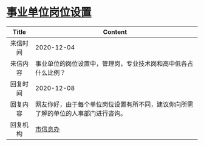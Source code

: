 # <a href="http://www.shangluo.gov.cn/zmhd/ldxxxx.jsp?urltype=leadermail.LeaderMailContentUrl&wbtreeid=1112&leadermailid=6675">事业单位岗位设置</a>
| Title |                      Content                       |
|:-----:|----------------------------------------------------|
| 来信时间  | 2020-12-04                                         |
| 来信内容  | 事业单位的岗位设置中，管理岗，专业技术岗和高中低各占什么比例？                    |
| 回复时间  | 2020-12-08                                         |
| 回复内容  | 网友你好，由于每个单位岗位设置有所不同，建议你向所需了解的单位的人事部门进行咨询。          |
| 回复机构  | <a href="../../category/agencies/市信息办.md">市信息办</a> |